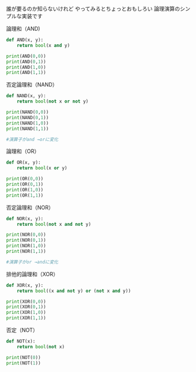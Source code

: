 誰が要るのか知らないけれど
やってみるとちょっとおもしろい
論理演算のシンプルな実装です



論理和（AND)
```python
def AND(x, y):
    return bool(x and y)

print(AND(0,0))
print(AND(0,1))
print(AND(1,0))
print(AND(1,1))
```

否定論理和（NAND）
```python
def NAND(x, y):
    return bool(not x or not y)

print(NAND(0,0))
print(NAND(0,1))
print(NAND(1,0))
print(NAND(1,1))

#演算子がand →orに変化
```

論理和（OR）
```python
def OR(x, y):
    return bool(x or y)

print(OR(0,0))
print(OR(0,1))
print(OR(1,0))
print(OR(1,1))
```

否定論理和（NOR）
```python
def NOR(x, y):
    return bool(not x and not y)

print(NOR(0,0))
print(NOR(0,1))
print(NOR(1,0))
print(NOR(1,1))

#演算子がor →andに変化
```

排他的論理和（XOR）
```python
def XOR(x, y):
    return bool((x and not y) or (not x and y))

print(XOR(0,0))
print(XOR(0,1))
print(XOR(1,0))
print(XOR(1,1))
```

否定（NOT）
```python
def NOT(x):
    return bool(not x)

print(NOT(0))
print(NOT(1))
```
